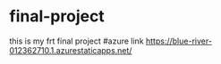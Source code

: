 # final-project
this is my frt final project 
#azure link https://blue-river-012362710.1.azurestaticapps.net/
